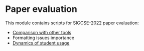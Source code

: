 # Paper evaluation

This module contains scripts for SIGCSE-2022 paper evaluation:

- [Comparison with other tools](./comparison_with_other_tools/README.md)
- Formatting issues importance
- [Dynamics of student usage](./user_dynamics/README.md)